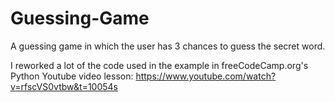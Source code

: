 # Guessing-Game
A guessing game in which the user has 3 chances to guess the secret word.

I reworked a lot of the code used in the example in freeCodeCamp.org's Python Youtube video lesson: https://www.youtube.com/watch?v=rfscVS0vtbw&t=10054s